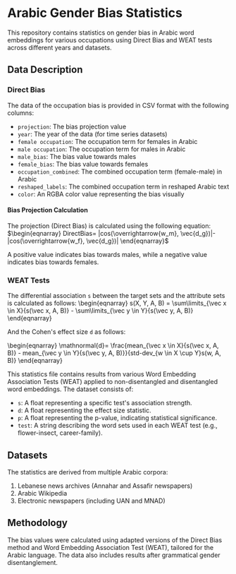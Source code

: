 # Arabic Gender Bias Statistics

This repository contains statistics on gender bias in Arabic word embeddings for various occupations using Direct Bias and WEAT tests across different years and datasets.

## Data Description

### Direct Bias 
The data of the occupation bias is provided in CSV format with the following columns:

- `projection`: The bias projection value
- `year`: The year of the data (for time series datasets)
- `female occupation`: The occupation term for females in Arabic
- `male occupation`: The occupation term for males in Arabic
- `male_bias`: The bias value towards males
- `female_bias`: The bias value towards females
- `occupation_combined`: The combined occupation term (female-male) in Arabic
- `reshaped_labels`: The combined occupation term in reshaped Arabic text
- `color`: An RGBA color value representing the bias visually

#### Bias Projection Calculation

The projection (Direct Bias) is calculated using the following equation:
$\begin{eqnarray} 
DirectBias= |cos(\overrightarrow{w_m}, \vec{d_g})|- |cos(\overrightarrow{w_f}, \vec{d_g})|
\end{eqnarray}$

A positive value indicates bias towards males, while a negative value indicates bias towards females.

### WEAT Tests 
The differential association `s` between the target sets and the attribute sets is calculated as follows:
\begin{eqnarray} 
s(X, Y, A, B)
= \sum\limits_{\vec x \in X}{s(\vec x, A, B)} - \sum\limits_{\vec y \in Y}{s(\vec y, A, B)}
\end{eqnarray}

And the Cohen's effect size `d` as follows: 

\begin{eqnarray} 
\mathnormal{d}= \frac{mean_{\vec x \in X}{s(\vec x, A, B)} - mean_{\vec y \in Y}{s(\vec y, A, B)}}{std-dev_{w \in X \cup Y}s(w, A, B)}
\end{eqnarray}

This statistics file contains results from various Word Embedding Association Tests (WEAT) applied to non-disentangled and disentangled word embeddings. 
The dataset consists of: 
- `s`: A float representing a specific test's association strength.
- `d`: A float representing the effect size statistic.
- `p`: A float representing the p-value, indicating statistical significance.
- `test`: A string describing the word sets used in each WEAT test (e.g., flower-insect, career-family).

## Datasets

The statistics are derived from multiple Arabic corpora:

1. Lebanese news archives (Annahar and Assafir newspapers)
2. Arabic Wikipedia
3. Electronic newspapers (including UAN and MNAD)

## Methodology

The bias values were calculated using adapted versions of the Direct Bias method and Word Embedding Association Test (WEAT), tailored for the Arabic language. The data also includes results after grammatical gender disentanglement.
